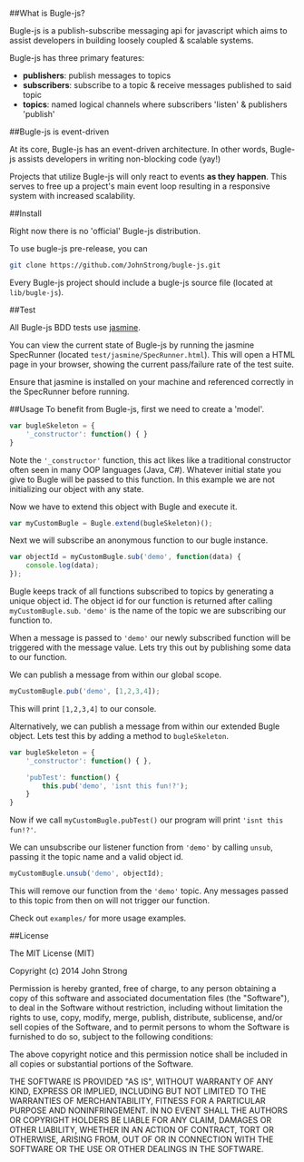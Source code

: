 ##What is Bugle-js?

Bugle-js is a publish-subscribe messaging api for javascript which
aims to assist developers in building loosely coupled & scalable systems.

Bugle-js has three primary features:

* <strong>publishers</strong>: publish messages to topics 
* <strong>subscribers</strong>: subscribe to a topic & receive messages published to said topic
* <strong>topics</strong>: named logical channels where subscribers 'listen' & publishers 'publish'

##Bugle-js is event-driven

At its core, Bugle-js has an event-driven architecture. 
In other words, Bugle-js assists developers in writing non-blocking code (yay!)

Projects that utilize Bugle-js will only react to events <strong>as they happen</strong>.
This serves to free up a project's main event loop resulting in a responsive system with increased scalability.

##Install

Right now there is no 'official' Bugle-js distribution.

To use bugle-js pre-release, you can

```bash
git clone https://github.com/JohnStrong/bugle-js.git
```
Every Bugle-js project should include a bugle-js source file (located at ``lib/bugle-js``).

##Test

All Bugle-js BDD tests use <a href="http://jasmine.github.io/">jasmine</a>.

You can view the current state of Bugle-js by running the jasmine SpecRunner (located ``test/jasmine/SpecRunner.html``).
This will open a HTML page in your browser, showing the current pass/failure rate of the test suite.

Ensure that jasmine is installed on your machine and referenced correctly in the SpecRunner before running.

##Usage
To benefit from Bugle-js, first we need to create a 'model'.
```javascript
var bugleSkeleton = {
	'_constructor': function() { }
}
```
Note the ``'_constructor'`` function, this act likes like a traditional constructor often seen in many OOP
languages (Java, C#). Whatever initial state you give to Bugle will be passed to this function. In this example we are not initializing our object with any state.

Now we have to extend this object with Bugle and execute it.
```javascript
var myCustomBugle = Bugle.extend(bugleSkeleton)();
```
Next we will subscribe an anonymous function to our bugle instance.
```javascript
var objectId = myCustomBugle.sub('demo', function(data) {
	console.log(data);
});
```
Bugle keeps track of all functions subscribed to topics by generating a unique object id. The object id for our function is returned after calling ``myCustomBugle.sub``. ``'demo'`` is the name of the topic we are subscribing our function to.

When a message is passed to ``'demo'`` our newly subscribed function will be triggered with the message value.
Lets try this out by publishing some data to our function.

We can publish a message from within our global scope.
```javascript
myCustomBugle.pub('demo', [1,2,3,4]);
```
This will print ``[1,2,3,4]`` to our console.

Alternatively, we can publish a message from within our extended Bugle object. Lets test this by adding a method to ``bugleSkeleton``.

```javascript
var bugleSkeleton = {
	'_constructor': function() { },

	'pubTest': function() {
		this.pub('demo', 'isnt this fun!?');
	}
}
```
Now if we call ``myCustomBugle.pubTest()`` our program will print ``'isnt this fun!?'``.

We can unsubscribe our listener function from ``'demo'`` by calling `unsub`, passing it the topic name and a valid object id.
```javascript
myCustomBugle.unsub('demo', objectId);
```
This will remove our function from the ``'demo'`` topic. Any messages passed to this topic from then on will not trigger our function.

Check out ``examples/`` for more usage examples.

##License

The MIT License (MIT)

Copyright (c) 2014 John Strong

Permission is hereby granted, free of charge, to any person obtaining a copy
of this software and associated documentation files (the "Software"), to deal
in the Software without restriction, including without limitation the rights
to use, copy, modify, merge, publish, distribute, sublicense, and/or sell
copies of the Software, and to permit persons to whom the Software is
furnished to do so, subject to the following conditions:

The above copyright notice and this permission notice shall be included in
all copies or substantial portions of the Software.

THE SOFTWARE IS PROVIDED "AS IS", WITHOUT WARRANTY OF ANY KIND, EXPRESS OR
IMPLIED, INCLUDING BUT NOT LIMITED TO THE WARRANTIES OF MERCHANTABILITY,
FITNESS FOR A PARTICULAR PURPOSE AND NONINFRINGEMENT. IN NO EVENT SHALL THE
AUTHORS OR COPYRIGHT HOLDERS BE LIABLE FOR ANY CLAIM, DAMAGES OR OTHER
LIABILITY, WHETHER IN AN ACTION OF CONTRACT, TORT OR OTHERWISE, ARISING FROM,
OUT OF OR IN CONNECTION WITH THE SOFTWARE OR THE USE OR OTHER DEALINGS IN
THE SOFTWARE.